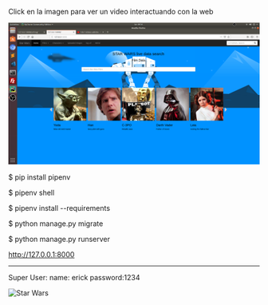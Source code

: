 Click en la imagen para ver un video interactuando con la web

[![Star Wars Site](https://github.com/elfelround/Django-Swapi/blob/master/screenshot.png)](
https://youtu.be/Kk3O9iVbz-Q "Star Wars DataBase video interaction")

$ pip install pipenv

$ pipenv shell

$ pipenv install --requirements


$ python manage.py migrate

$ python manage.py runserver

http://127.0.0.1:8000


----

Super User:
  name: erick password:1234

![Star Wars](https://i.ytimg.com/vi/usO_6-RuCrg/maxresdefault.jpg)

